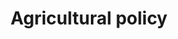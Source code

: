 ---
title: Agricultural policy
longTitle: 'Agricultural policy'
tags:
- gccommon
french:
- "[[Politique agricole]]"
---
